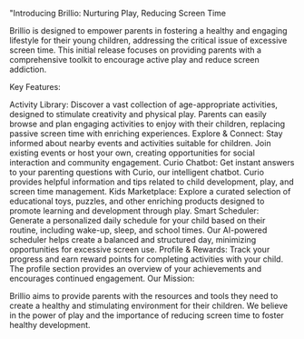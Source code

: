 "Introducing Brillio: Nurturing Play, Reducing Screen Time

Brillio is designed to empower parents in fostering a healthy and engaging lifestyle for their young children, addressing the critical issue of excessive screen time. This initial release focuses on providing parents with a comprehensive toolkit to encourage active play and reduce screen addiction.

Key Features:

Activity Library: Discover a vast collection of age-appropriate activities, designed to stimulate creativity and physical play. Parents can easily browse and plan engaging activities to enjoy with their children, replacing passive screen time with enriching experiences.
Explore & Connect: Stay informed about nearby events and activities suitable for children. Join existing events or host your own, creating opportunities for social interaction and community engagement.
Curio Chatbot: Get instant answers to your parenting questions with Curio, our intelligent chatbot. Curio provides helpful information and tips related to child development, play, and screen time management.
Kids Marketplace: Explore a curated selection of educational toys, puzzles, and other enriching products designed to promote learning and development through play.
Smart Scheduler: Generate a personalized daily schedule for your child based on their routine, including wake-up, sleep, and school times. Our AI-powered scheduler helps create a balanced and structured day, minimizing opportunities for excessive screen use.
Profile & Rewards: Track your progress and earn reward points for completing activities with your child. The profile section provides an overview of your achievements and encourages continued engagement.
Our Mission:

Brillio aims to provide parents with the resources and tools they need to create a healthy and stimulating environment for their children. We believe in the power of play and the importance of reducing screen time to foster healthy development.
